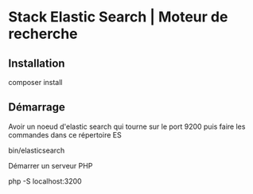 # Stack Elastic Search | Moteur de recherche

## Installation

composer install

## Démarrage 

Avoir un noeud d'elastic search qui tourne sur le port 9200 puis faire les commandes dans ce répertoire ES

bin/elasticsearch

Démarrer un serveur PHP 

php -S localhost:3200


